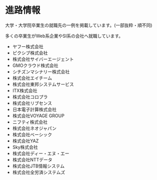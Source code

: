 # 進路情報
大学・大学院卒業生の就職先の一例を掲載しています。(一部抜粋・順不同)

多くの卒業生がWeb系企業やSI系の会社へ就職しています。

- ヤフー株式会社
- ピクシブ株式会社
- 株式会社サイバーエージェント
- GMOクラウド株式会社
- シチズンマシナリー株式会社
- 株式会社エイチーム
- 株式会社東邦システムサービス
- ITX株式会社
- 株式会社コロプラ
- 株式会社リブセンス
- 日本電子計算株式会社
- 株式会社VOYAGE GROUP
- ニフティ株式会社
- 株式会社ネオジャパン
- 株式会社ベーシック
- 株式会社YAZ
- Sky株式会社
- 株式会社ディー・エヌ・エー
- 株式会社NTTデータ
- 株式会社JTB情報システム
- 株式会社全労済システムズ